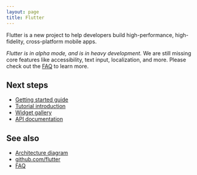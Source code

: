 ```yaml
---
layout: page
title: Flutter
---
```


Flutter is a new project to help developers
build high-performance, high-fidelity,
cross-platform mobile apps.

*Flutter is in alpha mode, and is in heavy development.*
We are still missing core features like accessibility, text input,
localization, and more. Please check out the
[FAQ](faq.html) to learn more.

## Next steps

 - [Getting started guide](getting-started)
 - [Tutorial introduction](tutorial)
 - [Widget gallery](widgets)
 - [API documentation](https://domokit.github.io/docs/sky/)

## See also

 - [Architecture diagram](https://docs.google.com/presentation/d/1cw7A4HbvM_Abv320rVgPVGiUP2msVs7tfGbkgdrTy0I/edit?usp=sharing)
 - [github.com/flutter](https://github.com/flutter/engine/)
 - [FAQ](faq)
